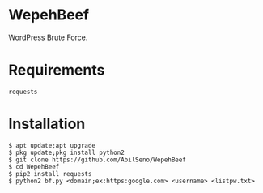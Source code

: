 # WepehBeef
WordPress Brute Force.
# Requirements
```
requests
```
# Installation
```
$ apt update;apt upgrade
$ pkg update;pkg install python2
$ git clone https://github.com/AbilSeno/WepehBeef
$ cd WepehBeef
$ pip2 install requests
$ python2 bf.py <domain;ex:https:google.com> <username> <listpw.txt>
```
